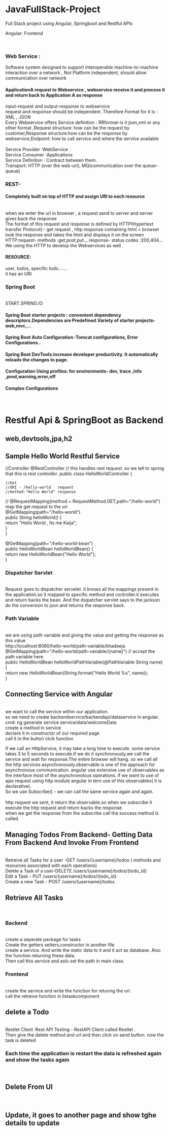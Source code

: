 # JavaFullStack-Project
Full Stack project using Angular, Springboot and Restful APIs

<p>Angular: Frontend</p><br>
<p><h3>Web Service : </h3>Software system designed to support interoperable machine-to-machine interaction over a network , Not Platform independent, should allow communication over network</p>

<h4>ApplicationA request to Webservice , webservice receive it and process it and return back to Application A as response <br></h4>
input-request and output-response to webservice<br>
request and response should be independent .Therefore Format for it is : XML , JSON <br>
Every Webservice offers Service definition : RRformat-is it json,xml or any other format ,Request structure: how can be the request by customer,Response structure:how can be the response by webservice,Endpoint: how to call service and where the service available<br><br>
Service Provider :WebService<br>
Service Consumer :Applications<br>
Service Definition : Contract between them.<br>
Transport: HTTP (over the web-url), MQ(communication over the queue-queue)<br>

<h3>REST- </h3><h4>Completely built on top of HTTP and assign URI to each resource</h4><br>
when we enter the url in browser , a request send to server and server gives back the response <br>
The format of this request and response is defined by HTTP(Hypertext transfer Protocol):- get request , http response containing html = browser look the response and takes the html and displays it on the screen<br>
HTTP:request- methods :get,post,put.., response- status codes :200,404...<br>
We using the HTTP to develop the Webservices as well<br>
<h4>RESOURCE: </h4>user, todos, specific todo.......<br>
it has an URI<br>

<h3>Spring Boot</h3><br>
START.SPRING.IO<BR>

<h4>Spring Boot starter projects : convenient dependency descriptors.Dependencies are Predefined.Variety of starter projects-web,mvc,...</h4>
<h4>Spring Boot Auto Configuration :Tomcat configurations, Error Configurations..</h4>
<h4>Spring Boot DevTools:increase developer productivity. It automatically reloads the changes to page.</h4>
<h4>Configuration Using profiles: for environments- dev, trace ,info ,prod,warning,error,off</h4>
<h4>Complex Configurations</h4><br>

<h1>Restful Api & SpringBoot as Backend</h1>
<h2>web,devtools,jpa,h2</h2>
<h2>Sample Hello World Restful Service</h2>
//Controller
@RestController // this handles rest request. so we tell to spring that this is rest controller.
public class HelloWorldController {

	//Get
	//URI - /hello-world   request
	//method-"Hello World" response
	
//	@RequestMapping(method = RequestMethod.GET,path="/hello-world")   map the get request to the uri <br>
	@GetMapping(path="/hello-world")<br>
	public String helloWorld() {<br>
		return "Hello World , Its me Kaija";<br>
	}	
}<br>

@GetMapping(path="/hello-world-bean")<br>
	public HelloWorldBean helloWorldBean() {<br>
		return new HelloWorldBean("Hello World");<br>
	}

<h3>Dispatcher Servlet</h3><br>
Request goes to dispatcher servelet. it knows all the mappings present in the application.so it mapped to specific method and controller.it executes and return backs the bean. And the dsipatcher servlet says to the jackson do the conversion to json and returns the response back.<br>

<h3>Path Variable</h3><br>
we are using path variable and giving the value and getting the response as this value<br>
http://localhost:8080/hello-world/path-variable/khadeeja<br>
@GetMapping(path="/hello-world/path-variable/{name}") // accept the path variable here <br>
	public HelloWorldBean helloWorldPathVariable(@PathVariable String name) {<br>
		return new HelloWorldBean(String.format("Hello World %s", name));<br>
	}
 
<h2>Connecting Service with Angular</h2><br>
we want to call the service within our application.<br>
so we need to create backendservice/backendapi/dataservice in angular.<br>
cmd: ng generate service service/data/welcomeData<br>
create a method in service<br>
declare it in constructor of our required page<br>
call it in the button clcik function <br>

If we call an HttpService, it may take a long time to execute. some service takes 3 to 5 seconds to execute.if we do it synchronously,we call the service and wait for response.The entire browser will hang. so we call all the http services asynchronously.observable is one of the approach for asynchronous communication. angular use extensive use of observables as the interface most of the asynchronolous operations. if we want to use of ajax request using http module angular in tern use of this observables( it is declarative).<br>
So we use Subscribe() - we can call the same service again and again.<br><br>
http request we sent, it return the observable.so when we subscribe it execute the http  request and return backs the response<br>
when we get the response from the subscribe call the success method is called.<br>

<h2>Managing Todos From Backend- Getting Data From Backend And Invoke From Frontend</h2><br>
Retreive all Tasks for a user -GET   /users/{username}/todos   ( methods and resources associated with each operations) <br>
Delete a Task of a user-DELETE  /users/{username}/todos/{todo_id} <br>
Edit a Task - PUT   /users/{username}/todos/{todo_id} <br>
Create a new Task - POST  /users/{username}/todos<br>

<h2>Retrieve All Tasks</h2><br>
<h3>Backend</h3><br>
create a seperate package for tasks<br>
Create the getters setters,constructor in another file<br>
create a service. And write the static data to it and it act as database. Also the function returning these data.<br>
Then call this service and aslo set the path  in main class.<br>
<h3>Frontend</h3><br>
create the service and write the function for returnig the url.<br>
call the retreive function in listaskcomponent<br>
<h2>delete a Todo</h2><br>
Restlet Client :Rest API Testing - RestAPI Client called Restlet .<br>
Then give the delete method and url and then click on send button. now the task is deleted<br>
<h3>Each time the application is restart the data is refreshed again and show the tasks again</h3><br>
<h2>Delete From UI</h2><br>
<h2>Update, it goes to another page and show tghe details to update</h2><br>
























